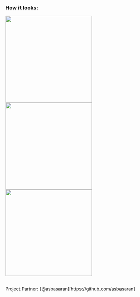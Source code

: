 ### How it looks: ###

<p float="left">
  <img src="https://user-images.githubusercontent.com/23009545/57943884-e49b4f80-78dd-11e9-8b3a-5396478d510b.png" width="270" />
  <img src="https://user-images.githubusercontent.com/23009545/57944010-4c519a80-78de-11e9-88b7-45ac48da4503.png" width="270" />
  <img src="https://user-images.githubusercontent.com/23009545/57944008-4bb90400-78de-11e9-8851-556449510e78.png" width="270" />
</p>


<br>
Project Partner: [@asbasaran][https://github.com/asbasaran]
